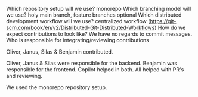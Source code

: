 Which repository setup will we use? monorepo
Which branching model will we use? holy main branch, feature branches optional
Which distributed development workflow will we use? centralized workflow (https://git-scm.com/book/en/v2/Distributed-Git-Distributed-Workflows)
How do we expect contributions to look like? We have no regards to commit messages.
Who is responsible for integrating/reviewing contributions

Oliver, Janus, Silas & Benjamin contributed.

Oliver, Janus & Silas were responsible for the backend.
Benjamin was responsible for the frontend.
Copilot helped in both.
All helped with PR's and reviewing.

We used the monorepo repository setup.